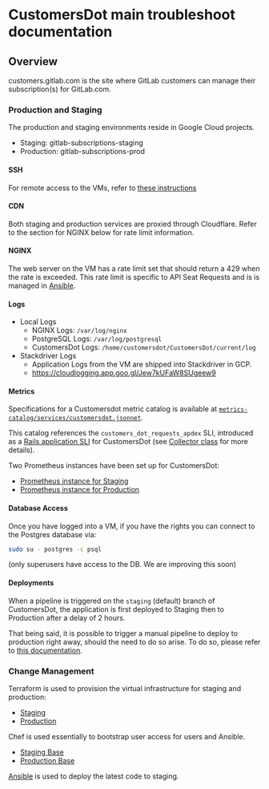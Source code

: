 # CustomersDot main troubleshoot documentation

## Overview

customers.gitlab.com is the site where GitLab customers can manage
their subscription(s) for GitLab.com.

### Production and Staging

The production and staging environments reside in Google Cloud projects.

* Staging: gitlab-subscriptions-staging
* Production: gitlab-subscriptions-prod

#### SSH

For remote access to the VMs, refer to
[these instructions](https://gitlab.com/gitlab-org/customers-gitlab-com/-/blob/staging/doc/testing/staging.md#ssh-config)

#### CDN

Both staging and production services are proxied through Cloudflare. Refer to
the section for NGINX below for rate limit information.

#### NGINX

The web server on the VM has a rate limit set that should return a 429
when the rate is exceeded. This rate limit is specific to API Seat Requests
and is is managed in
[Ansible](https://gitlab.com/gitlab-com/gl-infra/customersdot-ansible).

#### Logs

* Local Logs
  * NGINX Logs: `/var/log/nginx`
  * PostgreSQL Logs: `/var/log/postgresql`
  * CustomersDot Logs: `/home/customersdot/CustomersDot/current/log`
* Stackdriver Logs
  * Application Logs from the VM are shipped into Stackdriver in GCP.
  * <https://cloudlogging.app.goo.gl/Jew7kUFaW8SUgeew9>

#### Metrics

Specifications for a Customersdot metric catalog is available at [`metrics-catalog/services/customersdot.jsonnet`](../../metrics-catalog/services/customersdot.jsonnet).

This catalog references the `customers_dot_requests_apdex` SLI, introduced as a
[Rails application SLI](https://docs.gitlab.com/ee/development/application_slis/#gitlab-application-service-level-indicators-slis) for CustomersDot (see [Collector class](https://gitlab.com/gitlab-org/customers-gitlab-com/-/blob/main/lib/metrics/collector.rb) for more details).

Two Prometheus instances have been set up for CustomersDot:

* [Prometheus instance for Staging](https://prometheus-gke.stgsub.gitlab.net/graph)
* [Prometheus instance for Production](https://prometheus-gke.prdsub.gitlab.net/graph)

#### Database Access

Once you have logged into a VM, if you have the rights you can connect to the
Postgres database via:

```bash
sudo su - postgres -c psql
```

(only superusers have access to the DB. We are improving this soon)

#### Deployments

When a pipeline is triggered on the `staging` (default) branch of CustomersDot,
the application is first deployed to Staging then to Production after a delay of
2 hours.

That being said, it is possible to trigger a manual pipeline to deploy to
production right away, should the need to do so arise. To do so, please refer to
[this documentation](https://gitlab.com/gitlab-com/gl-infra/customersdot-ansible/-/blob/master/doc/readme.md#manual-deployment-to-production).

### Change Management

Terraform is used to provision the virtual infrastructure for staging and
production:

* [Staging](https://ops.gitlab.net/gitlab-com/gl-infra/config-mgmt/-/tree/master/environments/stgsub)
* [Production](https://ops.gitlab.net/gitlab-com/gl-infra/config-mgmt/-/tree/master/environments/prdsub)

Chef is used essentially to bootstrap user access for users and Ansible.

* [Staging Base](https://gitlab.com/gitlab-com/gl-infra/chef-repo/-/blob/master/roles/stgsub-base.json)
* [Production Base](https://gitlab.com/gitlab-com/gl-infra/chef-repo/-/blob/master/roles/prdsub-base.json)

[Ansible](https://gitlab.com/gitlab-com/gl-infra/customersdot-ansible) is used to deploy the latest code to staging.
